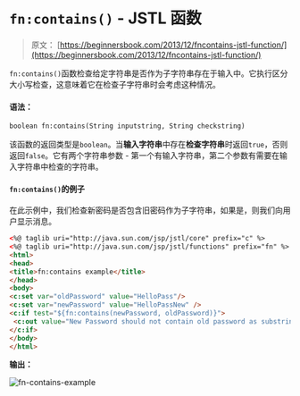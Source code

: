 # `fn:contains()` - JSTL 函数

> 原文： [https://beginnersbook.com/2013/12/fncontains-jstl-function/](https://beginnersbook.com/2013/12/fncontains-jstl-function/)

`fn:contains()`函数检查给定字符串是否作为子字符串存在于输入中。它执行区分大小写检查，这意味着它在检查子字符串时会考虑这种情况。

#### 语法：

```html
boolean fn:contains(String inputstring, String checkstring)
```

该函数的返回类型是`boolean`。当**输入字符串**中存在**检查字符串**时返回`true`，否则返回`false`。它有两个字符串参数 - 第一个有输入字符串，第二个参数有需要在输入字符串中检查的字符串。

#### `fn:contains()`的例子

在此示例中，我们检查新密码是否包含旧密码作为子字符串，如果是，则我们向用户显示消息。

```html
<%@ taglib uri="http://java.sun.com/jsp/jstl/core" prefix="c" %>
<%@ taglib uri="http://java.sun.com/jsp/jstl/functions" prefix="fn" %>
<html>
<head>
<title>fn:contains example</title>
</head>
<body>
<c:set var="oldPassword" value="HelloPass"/>
<c:set var="newPassword" value="HelloPassNew" />
<c:if test="${fn:contains(newPassword, oldPassword)}">
 <c:out value="New Password should not contain old password as substring"/>
</c:if>
</body>
</html>
```

**输出：**

![fn-contains-example](../Images/d510515317259ddda2cb88fb1c435847.jpg)